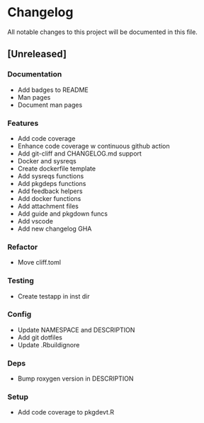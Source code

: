 # Changelog
All notable changes to this project will be documented in this file.

## [Unreleased]

### Documentation

- Add badges to README
- Man pages
- Document man pages

### Features

- Add code coverage
- Enhance code coverage w continuous github action
- Add git-cliff and CHANGELOG.md support
- Docker and sysreqs
- Create dockerfile template
- Add sysreqs functions
- Add pkgdeps functions
- Add feedback helpers
- Add docker functions
- Add attachment files
- Add guide and pkgdown funcs
- Add vscode
- Add new changelog GHA

### Refactor

- Move cliff.toml

### Testing

- Create testapp in inst dir

### Config

- Update NAMESPACE and DESCRIPTION
- Add git dotfiles
- Update .Rbuildignore

### Deps

- Bump roxygen version in DESCRIPTION

### Setup

- Add code coverage to pkgdevt.R

<!-- generated by git-cliff -->
